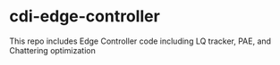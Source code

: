 # cdi-edge-controller
This repo includes Edge Controller code including LQ tracker, PAE, and Chattering optimization
